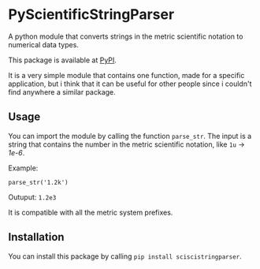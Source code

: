 # PyScientificStringParser
A python module that converts strings in the metric scientific notation to numerical data types.

This package is available at [PyPI](https://pypi.org/project/scistringparser/).

It is a very simple module that contains one function, made for a specific application, but i think that it can be useful for other people since i couldn't find anywhere a similar package.

## Usage
You can import the module by calling the function `parse_str`.
The input is a string that contains the number in the metric scientific notation, like `1u` -> _1e-6_.

Example:

`parse_str('1.2k')`

Outuput: `1.2e3`

It is compatible with all the metric system prefixes.

## Installation
You can install this package by calling `pip install sciscistringparser`.